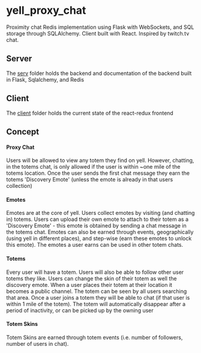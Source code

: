 <h1>yell_proxy_chat</h1>
<p>Proximity chat Redis implementation using Flask with WebSockets, and SQL storage through SQLAlchemy. Client built with React. Inspired by twitch.tv chat.</p>

<h2>Server</h2>
<p>The <a href='https://github.com/about14sheep/yell_proxy_chat/tree/master/serv'>serv</a> folder holds the backend and documentation of the backend built in Flask, Sqlalchemy, and Redis</p>

<h2>Client</h2>
The <a href='https://github.com/about14sheep/yell_proxy_chat/tree/master/client'>client</a> folder holds the current state of the react-redux frontend


<h2>Concept</h2>

<h4>Proxy Chat</h4>
<p>Users will be allowed to view any totem they find on yell. However, chatting, in the totems chat, is only allowed if the user is within ~one mile of the totems location. Once the user sends the first chat message they earn the totems 'Discovery Emote' (unless the emote is already in that users collection)</p>

<h4>Emotes</h4>
<p>Emotes are at the core of yell. Users collect emotes by visiting (and chatting in) totems. Users can upload their own emote to attach to their totem as a 'Discovery Emote' - this emote is obtained by sending a chat message in the totems chat. Emotes can also be earned through events, geographically (using yell in different places), and step-wise (earn these emotes to unlock this emote). The emotes a user earns can be used in other totem chats.</p>

<h4>Totems</h4>
<p>Every user will have a totem. Users will also be able to follow other user totems they like. Users can change the skin of their totem as well the discovery emote. When a user places their totem at their location it becomes a public channel. The totem can be seen by all users searching that area. Once a user joins a totem they will be able to chat (if that user is within 1 mile of the totem). The totem will automatically disappear after a period of inactivity, or can be picked up by the owning user</p>

<h4>Totem Skins</h4>
<p>Totem Skins are earned through totem events (i.e. number of followers, number of users in chat).</p>
